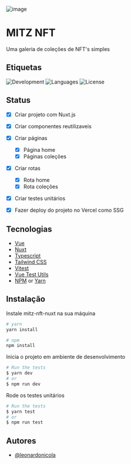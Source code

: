 ![image](https://user-images.githubusercontent.com/85263860/213794528-06203c3c-262b-4c02-b9e2-6826cda626e9.png)



# MITZ NFT

Uma galeria de coleções de NFT's simples

## Etiquetas

![Development](https://img.shields.io/badge/Status-Development-green)
![Languages](https://img.shields.io/github/languages/count/leonardonicola/mitz-nft-nuxt?color=blueviolet)
![License](https://img.shields.io/github/license/leonardonicola/mitz-nft-nuxt?color=blueviolet")


## Status

- [x] Criar projeto com Nuxt.js
- [x] Criar componentes reutilizaveis
- [x] Criar páginas
  - [x] Página home
  - [x] Páginas coleções
- [x] Criar rotas
  - [x] Rota home
  - [x] Rota coleções
- [x] Criar testes unitários
- [x] Fazer deploy do projeto no Vercel como SSG


## Tecnologias

- [Vue](https://vuejs.org/)
- [Nuxt](https://nuxt.com/)
- [Typescript](https://www.typescriptlang.org/)
- [Tailwind CSS](https://tailwindcss.com)
- [Vitest](https://vitest.dev/)
- [Vue Test Utils](https://test-utils.vuejs.org/)
- [NPM](https://www.npmjs.com/) or [Yarn](https://yarnpkg.com/)


## Instalação

Instale mitz-nft-nuxt na sua máquina

```bash
# yarn
yarn install

# npm
npm install
```

Inicia o projeto em ambiente de desenvolvimento

```bash
# Run the tests
$ yarn dev
# or
$ npm run dev
```
    
Rode os testes unitários

```bash
# Run the tests
$ yarn test
# or
$ npm run test
```
## Autores

- [@leonardonicola](https://www.github.com/leonardonicola)

